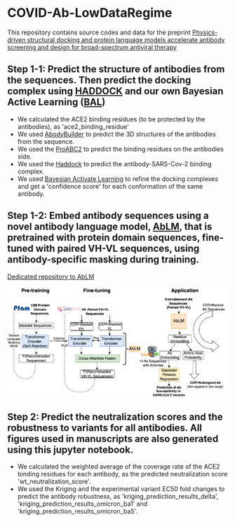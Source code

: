 # COVID-Ab-LowDataRegime

This repository contains source codes and data for the preprint [Physics-driven structural docking and protein language models accelerate antibody screening and design for broad-spectrum antiviral therapy](https://www.biorxiv.org/content/10.1101/2024.03.01.582176v1)

## Step 1-1: Predict the structure of antibodies from the sequences. Then predict the docking complex using [HADDOCK](https://www.bonvinlab.org/software/haddock2.4/manual/) and our own Bayesian Active Learning ([BAL](https://github.com/Shen-Lab/BAL))
 - We calculated the ACE2 binding residues (to be protected by the antibodies), as 'ace2_binding_residue'
 - We used [AbodyBuilder](https://opig.stats.ox.ac.uk/webapps/sabdab-sabpred/sabpred/abodybuilder/) to predict the 3D structures of the antibodies from the sequence.
 - We used the [ProABC2](https://wenmr.science.uu.nl/proabc2/) to predict the binding residues on the antibodies side.
 - We used the [Haddock](https://www.bonvinlab.org/software/haddock2.4/manual/) to predict the antibody-SARS-Cov-2 binding complex.
 - We used [Bayesian Activate Learning](https://pubmed.ncbi.nlm.nih.gov/32558561/) to refine the docking complexes and get a 'confidence score' for each conformation of the same antibody.

## Step 1-2: Embed antibody sequences using a novel antibody language model, [AbLM](https://github.com/Shen-Lab/AbLM), that is pretrained with protein domain sequences, fine-tuned with paired VH-VL sequences, using antibody-specific masking during training.  
[Dedicated repository to AbLM](https://github.com/Shen-Lab/AbLM)

![Architecture, Training, and Application of AbLM](AbLM.drawio.png)



## Step 2: Predict the neutralization scores and the robustness to variants for all antibodies. All figures used in manuscripts are also generated using this jupyter notebook.
 - We calculated the weighted average of the coverage rate of the ACE2 binding residues for each antibody, as the predicted neutralization score 'wt_neutralization_score'.
 - We used the Kriging and the experimental variant EC50 fold changes to predict the antibody robustness, as 'kriging_prediction_results_delta', 'kriging_prediction_results_omicron_ba1' and 'kriging_prediction_results_omicron_ba5'.
